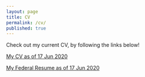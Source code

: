 ```yaml
---
layout: page
title: CV
permalink: /cv/
published: true
---
```

Check out my current CV, by following the links below!

<a title="Sheldon_Waugh_s_CV.pdf" href="https://waughr.us/images/Sheldon_Waugh_s_CV.pdf">My CV as of 17 Jun 2020</a>

<a title="20200606_VOH_FederalResume_SGW.pdf" href="https://waughr.us/images/20200606_VOH_FederalResume_SGW.pdf">My Federal Resume as of 17 Jun 2020</a>

